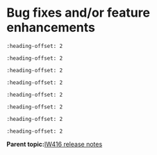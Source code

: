 # Bug fixes and/or feature enhancements


```{include} ../topics/firmware_version_from_169121p641_to_169121p82_01.md
:heading-offset: 2
```

```{include} ../topics/firmware_version_from_169121p82_to_169121p916_01.md
:heading-offset: 2
```

```{include} ../topics/firmware_version_from_169121p916_to_169121p124_01.md
:heading-offset: 2
```

```{include} ../topics/firmware_version_from_169121p124_to_169121p133_01.md
:heading-offset: 2
```

```{include} ../topics/firmware_version_from_16_91_21_p133_to_16_91_21_p133_2.md
:heading-offset: 2
```

```{include} ../topics/firmware_version_from_16_91_21_p133_2_to_16_91_21_p142_5.md
:heading-offset: 2
```

```{include} ../topics/firmware_version_from_16_91_21_p142_5_to_16_91_21_p149_4.md
:heading-offset: 2
```
```{include} ../topics/firmware_version_from_16_91_21_p149_4_to_16_92_21_p151_7.md
:heading-offset: 2
```

**Parent topic:**[IW416 release notes](../topics/iw416-release-notes.md)

